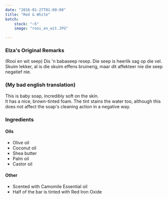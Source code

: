 ```yaml
---
date: "2016-01-27T01:00:00"
title: "Red & White"
batch:
    stock: "~5"
    image: "rooi_en_wit.JPG"

---
```


### Elza's Original Remarks

(Rooi en wit seep)
Dis 'n babaseep resep. Die seep is heerlik sag op die vel.  
Skuim lekker, al is die skuim effens bruinerig, maar dit affekteer nie die seep negatief nie.

### (My bad english translation)

This is baby soap, incredibly soft on the skin.  
It has a nice, brown-tinted foam. The tint stains the water too, although this does not affect the soap's cleaning action in a negative way.

### Ingredients

#### Oils

 - Olive oil
 - Coconut oil
 - Shea butter
 - Palm oil
 - Castor oil
 
#### Other

 - Scented with Camomile Essential oil
 - Half of the bar is tinted with Red Iron Oxide
